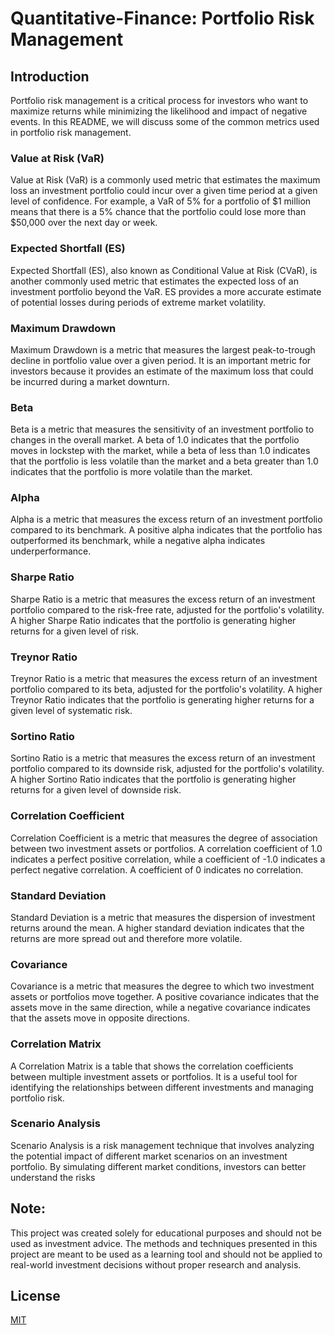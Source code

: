 # Quantitative-Finance: Portfolio Risk Management

## Introduction
Portfolio risk management is a critical process for investors who want to maximize returns while minimizing the likelihood and impact of negative events. In this README, we will discuss some of the common metrics used in portfolio risk management.

### Value at Risk (VaR)
Value at Risk (VaR) is a commonly used metric that estimates the maximum loss an investment portfolio could incur over a given time period at a given level of confidence. For example, a VaR of 5% for a portfolio of $1 million means that there is a 5% chance that the portfolio could lose more than $50,000 over the next day or week.

### Expected Shortfall (ES)
Expected Shortfall (ES), also known as Conditional Value at Risk (CVaR), is another commonly used metric that estimates the expected loss of an investment portfolio beyond the VaR. ES provides a more accurate estimate of potential losses during periods of extreme market volatility.

### Maximum Drawdown
Maximum Drawdown is a metric that measures the largest peak-to-trough decline in portfolio value over a given period. It is an important metric for investors because it provides an estimate of the maximum loss that could be incurred during a market downturn.

### Beta
Beta is a metric that measures the sensitivity of an investment portfolio to changes in the overall market. A beta of 1.0 indicates that the portfolio moves in lockstep with the market, while a beta of less than 1.0 indicates that the portfolio is less volatile than the market and a beta greater than 1.0 indicates that the portfolio is more volatile than the market.

### Alpha
Alpha is a metric that measures the excess return of an investment portfolio compared to its benchmark. A positive alpha indicates that the portfolio has outperformed its benchmark, while a negative alpha indicates underperformance.

### Sharpe Ratio
Sharpe Ratio is a metric that measures the excess return of an investment portfolio compared to the risk-free rate, adjusted for the portfolio's volatility. A higher Sharpe Ratio indicates that the portfolio is generating higher returns for a given level of risk.

### Treynor Ratio
Treynor Ratio is a metric that measures the excess return of an investment portfolio compared to its beta, adjusted for the portfolio's volatility. A higher Treynor Ratio indicates that the portfolio is generating higher returns for a given level of systematic risk.

### Sortino Ratio
Sortino Ratio is a metric that measures the excess return of an investment portfolio compared to its downside risk, adjusted for the portfolio's volatility. A higher Sortino Ratio indicates that the portfolio is generating higher returns for a given level of downside risk.

### Correlation Coefficient
Correlation Coefficient is a metric that measures the degree of association between two investment assets or portfolios. A correlation coefficient of 1.0 indicates a perfect positive correlation, while a coefficient of -1.0 indicates a perfect negative correlation. A coefficient of 0 indicates no correlation.

### Standard Deviation
Standard Deviation is a metric that measures the dispersion of investment returns around the mean. A higher standard deviation indicates that the returns are more spread out and therefore more volatile.

### Covariance
Covariance is a metric that measures the degree to which two investment assets or portfolios move together. A positive covariance indicates that the assets move in the same direction, while a negative covariance indicates that the assets move in opposite directions.

### Correlation Matrix
A Correlation Matrix is a table that shows the correlation coefficients between multiple investment assets or portfolios. It is a useful tool for identifying the relationships between different investments and managing portfolio risk.

### Scenario Analysis
Scenario Analysis is a risk management technique that involves analyzing the potential impact of different market scenarios on an investment portfolio. By simulating different market conditions, investors can better understand the risks

## Note:
This project was created solely for educational purposes and should not be used as investment advice. The methods and techniques presented in this project are meant to be used as a learning tool and should not be applied to real-world investment decisions without proper research and analysis.

## License
[MIT](https://choosealicense.com/licenses/mit/)
